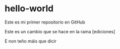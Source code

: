 # hello-world
Este es mi primer repositorio en GitHub

Este es un cambio que se hace en la rama [ediciones]

E non teño máis que dicir
